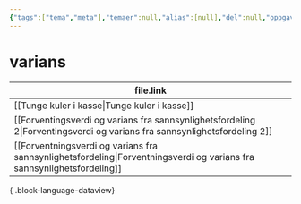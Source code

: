 ```yaml
---
{"tags":["tema","meta"],"temaer":null,"alias":[null],"del":null,"oppgave":null,"fag":null,"eksamen":null,"dg-publish":true,"title":"varians","date":"2023-06-01","modified":"2023-06-01","permalink":"/temaer/varians/","dgPassFrontmatter":true}
---
```



# varians
| file.link                                                                                                                   |
| --------------------------------------------------------------------------------------------------------------------------- |
| [[Tunge kuler i kasse\|Tunge kuler i kasse]]                                                                             |
| [[Forventingsverdi og varians fra sannsynlighetsfordeling 2\|Forventingsverdi og varians fra sannsynlighetsfordeling 2]] |
| [[Forventningsverdi og varians fra sannsynlighetsfordeling\|Forventningsverdi og varians fra sannsynlighetsfordeling]]   |

{ .block-language-dataview}
